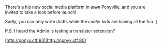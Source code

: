 There's a hip new social media platform in ~~town~~ Ponyville, and you are invited to take a look before launch!

Sadly, you can only write drafts while the *cooler* kids are having all the fun :(

P.S. I heard the Admin is testing a translator extension?

[http://ponyx.ctf:80](http://ponyx.ctf:80)